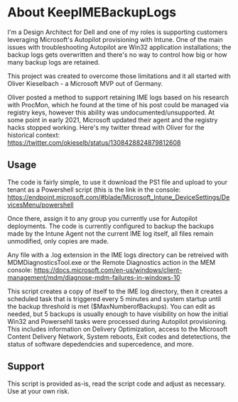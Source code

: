 # About KeepIMEBackupLogs

I'm a Design Architect for Dell and one of my roles is supporting customers leveraging Microsoft's Autopilot provisioning with Intune. 
One of the main issues with troubleshooting Autopilot are Win32 application installations; the backup logs gets overwritten and there's no way to control how big or how many backup logs are retained.

This project was created to overcome those limitations and it all started with Oliver Kieselbach - a Microsoft MVP out of Germany.

Oliver posted a method to support retaining IME logs based on his research with ProcMon, which he found at the time of his post could be managed via registry keys, however this ability was undocumented/unsupported. At some point in early 2021, Microsoft updated their agent and the registry hacks stopped working. Here's my twitter thread with Oliver for the historical context:
https://twitter.com/okieselb/status/1308428824879812608


## Usage

The code is fairly simple, to use it download the PS1 file and upload to your tenant as a Powershell script (this is the link in the console: https://endpoint.microsoft.com/#blade/Microsoft_Intune_DeviceSettings/DevicesMenu/powershell

Once there, assign it to any group you currently use for Autopilot deployments. The code is currently configured to backup the backups made by the Intune Agent not the current IME log itself, all files remain unmodified, only copies are made.


Any file with a .log extension in the IME logs directory can be retreived with MDMDiagnosticsTool.exe or the Remote Diagnostics action in the MEM console:
https://docs.microsoft.com/en-us/windows/client-management/mdm/diagnose-mdm-failures-in-windows-10

This script creates a copy of itself to the IME log directory, then it creates a scheduled task that is triggered every 5 minutes and system startup until the backup threshold is met ($MaxNumberofBackups). You can edit as needed, but 5 backups is usually enough to have visibility on how the initial Win32 and Powersehll tasks were processed during Autopilot provisioning. This includes information on Delivery Optimization, access to the Microsoft Content Delivery Network, System reboots, Exit codes and detetections, the status of software depedendcies and supercedence, and more. 

## Support

This script is provided as-is, read the script code and adjust as necessary. Use at your own risk.

